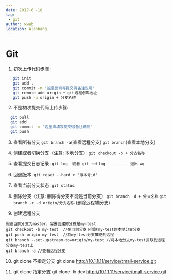 ```yaml
---
date: 2017-6 -18
tag: 
 - git
author: xweb
location: Alanbang
---
```

# Git
1. 初次上传代码步骤:
```sh
   git init      
   git add .      
   git commit -m '这里面填写提交得备注说明'
   git remote add origin + git远程创库地址
   git push -u origin + 分支名称
```
2. 不是初次提交代码上传步骤:
```sh
  git pull
  git add .
  git commit -m '这里面填写提交得备注说明'
  git push
```

3. 查看所有分支
`git branch -a`(查看远程分支)
`git branch`(查看本地分支)

4. 创建或者切换分支（注意: 本地分支）
`git checkout -b + 分支名称`  

5. 查看提交日志记录:
 `git log  或者 git reflog    ------ 退出 wq` 

6. 回退版本:
`git reset --hard + '版本号id' `

7. 查看当前分支状态:
`git status`

8. 删除分支（注意: 删除得分支不能是当前分支）
`git branch -d + 分支名称`
`git branch -r -d origin/分支名称` (删除远程端分支)

9. 创建远程分支
```
假设当前分支为master，需要创建的分支是my-test
git checkout -b my-test  //在当前分支下创建my-test的本地分支分支
git push origin my-test  //将my-test分支推送到远程
git branch --set-upstream-to=origin/my-test //将本地分支my-test关联到远程分支my-test上   
git branch -a //查看远程分支 

```
10. git clone 不指定分支
   git clone  http://10.1.1.11/service/tmall-service.git

11. git clone 指定分支
   git clone -b dev http://10.1.1.11/service/tmall-service.git